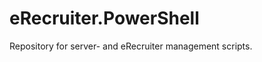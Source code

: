 eRecruiter.PowerShell
=====================

Repository for server- and eRecruiter management scripts.
